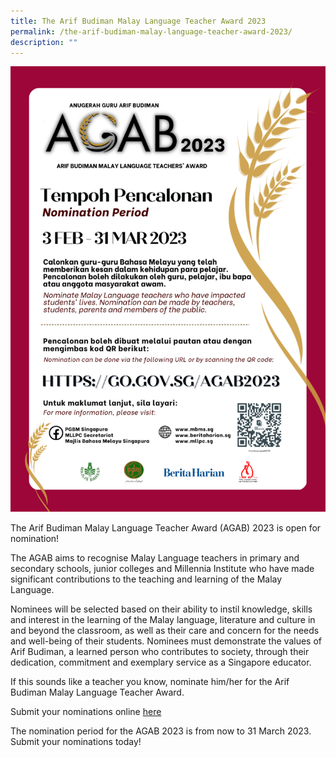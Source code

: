 ```yaml
---
title: The Arif Budiman Malay Language Teacher Award 2023
permalink: /the-arif-budiman-malay-language-teacher-award-2023/
description: ""
---
```



![](/images/Malay.png)

The Arif Budiman Malay Language Teacher Award (AGAB) 2023 is open for nomination!

The AGAB aims to recognise Malay Language teachers in primary and secondary schools, junior colleges and Millennia Institute who have made significant contributions to the teaching and learning of the Malay Language.

Nominees will be selected based on their ability to instil knowledge, skills and interest in the learning of the Malay language, literature and culture in and beyond the classroom, as well as their care and concern for the needs and well-being of their students. Nominees must demonstrate the values of Arif Budiman, a learned person who contributes to society, through their dedication, commitment and exemplary service as a Singapore educator.
        
If this sounds like a teacher you know, nominate him/her for the Arif Budiman Malay Language Teacher Award.
     
Submit your nominations online [here](https://go.gov.sg/agab2023)

The nomination period for the AGAB 2023 is from now to 31 March 2023. Submit your nominations today!